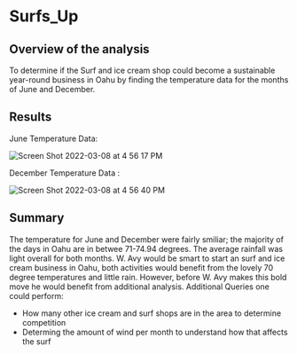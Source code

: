 # Surfs_Up
## Overview of the analysis

To determine if the Surf and ice cream shop could become a sustainable year-round business in Oahu by finding the temperature data for the months of June and December.


## Results
June Temperature Data:

![Screen Shot 2022-03-08 at 4 56 17 PM](https://user-images.githubusercontent.com/95730183/157345970-09967c2a-a71f-4c12-8785-736faaf755a6.png)

December Temperature Data :

![Screen Shot 2022-03-08 at 4 56 40 PM](https://user-images.githubusercontent.com/95730183/157346017-b7d6493c-1d45-490e-abab-a84b57ad3944.png)


## Summary

The temperature for June and December were fairly smiliar; the majority of the days in Oahu are in betwee 71-74.94 degrees.  The average rainfall was light overall for both months.  W. Avy would be smart to start an surf and ice cream business in Oahu, both activities would benefit from the lovely 70 degree temperatures and little rain.  However, before W. Avy makes this bold move he would benefit from additional analysis.
Additional Queries one could perform:
* How many other ice cream and surf shops are in the area to determine competition
* Determing the amount of wind per month to understand how that affects the surf
